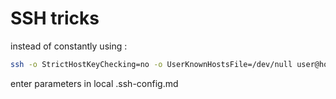# SSH tricks

instead of constantly using : 

```bash
ssh -o StrictHostKeyChecking=no -o UserKnownHostsFile=/dev/null user@host
```
enter parameters in local  .ssh-config.md
